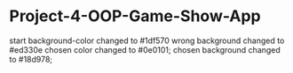 # Project-4-OOP-Game-Show-App

start background-color changed to  #1df570
wrong background changed to #ed330e
chosen color changed to #0e0101;
chosen background changed to #18d978;